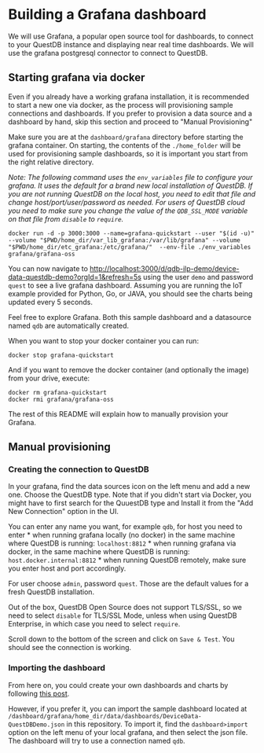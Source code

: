 # Building a Grafana dashboard

We will use Grafana, a popular open source tool for dashboards, to connect to your QuestDB instance and displaying near real time dashboards. We will use the grafana postgresql connector to connect to QuestDB.

## Starting grafana via docker

Even if you already have a working grafana installation, it is recommended to start a new one via docker, as the process
will provisioning sample connections and dashboards. If you prefer to provision a data source and a dashboard by hand,
skip this section and proceed to "Manual Provisioning"

Make sure you are at the `dashboard/grafana` directory before starting the grafana container. On starting, the contents
of the `./home_folder` will be used for provisioning sample dashboards, so it is important you start from the right
relative directory.

_Note: The following command uses the `env_variables` file to configure your grafana. It uses the default for a brand new
local installation of QuestDB. If you are not running QuestDB on the local host, you need to edit that file and change
host/port/user/password as needed. For users of QuestDB cloud you need to make sure you change the value of the
`QDB_SSL_MODE` variable on that file from `disable` to `require`._

```shell
docker run -d -p 3000:3000 --name=grafana-quickstart --user "$(id -u)" --volume "$PWD/home_dir/var_lib_grafana:/var/lib/grafana" --volume "$PWD/home_dir/etc_grafana:/etc/grafana/"  --env-file ./env_variables grafana/grafana-oss
```

You can now navigate to [http://localhost:3000/d/qdb-ilp-demo/device-data-questdb-demo?orgId=1&refresh=5s](http://localhost:3000/d/qdb-ilp-demo/device-data-questdb-demo?orgId=1&refresh=5s)
using the user `demo` and password `quest` to see a live grafana dashboard. Assuming you are running the IoT example
provided for Python, Go, or JAVA, you should see the charts being updated every 5 seconds.


Feel free to explore Grafana. Both this sample dashboard and a datasource named `qdb` are automatically created.

When you want to stop your docker container you can run:

`docker stop grafana-quickstart`

And if you want to remove the docker container (and optionally the image) from your drive, execute:

```shell
docker rm grafana-quickstart
docker rmi grafana/grafana-oss
````

The rest of this README will explain how to manually provision your Grafana.

## Manual provisioning

### Creating the connection to QuestDB

In your grafana, find the data sources icon on the left menu and add a new one. Choose the QuestDB type. Note that if you didn't
start via Docker, you might have to first search for the QuuestDB type and Install it from the "Add New Connection" option in the UI.

You can enter any name you want, for example `qdb`, for host you need to enter
    * when running grafana locally (no docker) in the same machine where QuestDB is running: `localhost:8812`
    * when running grafana via docker, in the same machine where QuestDB is running: `host.docker.internal:8812`
    * when running QuestDB remotely, make sure you enter host and port accordingly.

For user choose `admin`, password `quest`. Those are the default values for a fresh QuestDB installation.

Out of the box, QuestDB Open Source does not support TLS/SSL, so we need to select `disable` for TLS/SSL Mode, unless when using
QuestDB Enterprise, in which case you need to select `require`.

Scroll down to the bottom of the screen and click on `Save & Test`. You should see the connection is working.

### Importing the dashboard

From here on, you could create your own dashboards and charts by following [this post](https://questdb.io/blog/time-series-monitoring-dashboard-grafana-questdb/).

However, if you prefer it, you can import the sample dashboard located at `/dashboard/grafana/home_dir/data/dashboards/DeviceData-QuestDBDemo.json`
in this repository. To import it, find the `dashboard>import` option on the left menu of your local grafana, and then
select the json file. The dashboard will try to use a connection named `qdb`.

